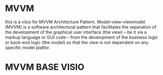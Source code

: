 # MVVM
this is a visio for MVVM Architecture Pattern.
Model–view–viewmodel (MVVM) is a software architectural pattern that facilitates the separation of the development of the graphical user interface (the view)
– be it via a markup language or GUI code – from the development of the business logic or back-end logic (the model) so that the view is not dependent on any
specific model platfor.
# MVVM BASE VISIO
